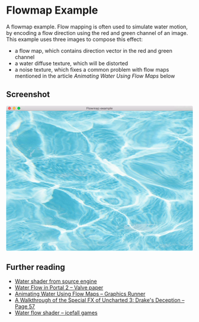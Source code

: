 # Flowmap Example

A flowmap example. Flow mapping is often used to simulate water motion, by
encoding a flow direction using the red and green channel of an image. This
example uses three images to compose this effect:
* a flow map, which contains direction vector in the red and green channel
* a water diffuse texture, which will be distorted
* a noise texture, which fixes a common problem with flow maps mentioned in
the article *Animating Water Using Flow Maps* below

## Screenshot

![Flowmap Example](screenshot.png)

## Further reading

* [Water shader from source engine](https://developer.valvesoftware.com/wiki/Water_(shader))
* [Water Flow in Portal 2 – Valve paper](http://www.valvesoftware.com/publications/2010/siggraph2010_vlachos_waterflow.pdf)
* [Animating Water Using Flow Maps – Graphics Runner](http://graphicsrunner.blogspot.se/2010/08/water-using-flow-maps.html)
* [A Walkthrough of the Special FX of Uncharted 3: Drake's Deception – Page 57](http://twvideo01.ubm-us.net/o1/vault/gdc2012/slides/Missing%20Presentations/Added%20March%2026/Keith_Guerrette_VisualArts_TheTricksUp.pdf#page.57)
* [Water flow shader – icefall games](https://mtnphil.wordpress.com/2012/08/25/water-flow-shader/)
